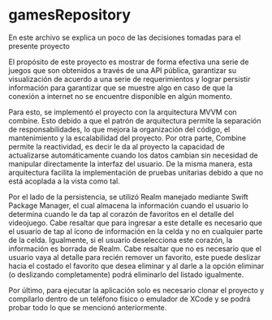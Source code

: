 # gamesRepository
 
En este archivo se explica un poco de las decisiones tomadas para el presente proyecto

El propósito de este proyecto es mostrar de forma efectiva una serie de juegos que son obtenidos a través de una API pública, garantizar su visualización de acuerdo a una serie de requerimientos y lograr persistir información para garantizar que se muestre algo en caso de que la conexión a internet no se encuentre disponible en algún momento.

Para esto, se implementó el proyecto con la arquitectura MVVM con combine. Esto debido a que el patrón de arquitectura permite la separación de responsabilidades, lo que mejora la organización del código, el mantenimiento y la escalabilidad del proyecto. Por otra parte, Combine permite la reactividad, es decir le da al proyecto la capacidad de actualizarse automáticamente cuando los datos cambian sin necesidad de manipular directamente la interfaz del usuario. De la misma manera, esta arquitectura facilita la implementación de pruebas unitarias debido a que no está acoplada a la vista como tal.

Por el lado de la persistencia, se utilizó Realm manejado mediante Swift Package Manager, el cual almacena la información cuando el usuario lo determina cuando le da tap al corazón de favoritos en el detalle del videojuego. Cabe resaltar que para ingresar a este detalle es necesario que el usuario de tap al ícono de información en la celda y no en cualquier parte de la celda. Igualmente, si el usuario deselecciona este corazón, la información es borrada de Realm. Cabe resaltar que no es necesario que el usuario vaya al detalle para recién remover un favorito, este puede deslizar hacia el costado el favorito que desea eliminar y al darle a la opción eliminar (o deslizando completamente) podrá eliminarlo del listado igualmente. 

Por último, para ejecutar la aplicación solo es necesario clonar el proyecto y compilarlo dentro de un teléfono físico o emulador de XCode y se podrá probar todo lo que se mencionó anteriormente.
